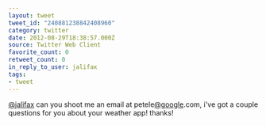 ```yaml
---
layout: tweet
tweet_id: "240881238842408960"
category: twitter
date: 2012-08-29T18:38:57.000Z
source: Twitter Web Client
favorite_count: 0
retweet_count: 0
in_reply_to_user: jalifax
tags:
- tweet
---
```


[@jalifax](https://twitter.com/@jalifax) can you shoot me an email at petele[@google](https://twitter.com/@google).com, i've got a couple questions for you about your weather app! thanks!
